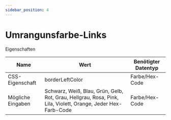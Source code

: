 ```yaml
---
sidebar_position: 4
---
```


# Umrangunsfarbe-Links

Eigenschaften

| Name              | Wert              | Benötigter Datentyp   |
| ----              | ----              | --------------------- |
| CSS-Eigenschaft   | borderLeftColor    | Farbe/Hex-Code           |
| Mögliche Eingaben | Schwarz, Weiß, Blau, Grün, Gelb, Rot, Grau, Hellgrau, Rosa, Pink, Lila, Violett, Orange, Jeder Hex-Farb-Code | Farbe/Hex-Code        |